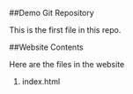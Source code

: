 ##Demo Git Repository

This is the first file in this repo.

##Website Contents

Here are the files in the website

1. index.html